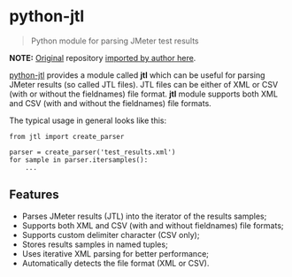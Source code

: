# python-jtl

> Python module for parsing JMeter test results

**NOTE:** [Original](https://code.google.com/p/python-jtl/) repository [imported by author here](https://code.google.com/archive/p/python-jtl/).

[python-jtl](https://code.google.com/p/python-jtl/) provides a module called **jtl** which can be useful for parsing JMeter
results (so called JTL files). JTL files can be either of XML or CSV (with or without the fieldnames) file format. **jtl** module supports both XML and CSV (with and without the fieldnames) file formats.

The typical usage in general looks like this:

    from jtl import create_parser

    parser = create_parser('test_results.xml')
    for sample in parser.itersamples():
        ...

## Features

- Parses JMeter results (JTL) into the iterator of the results samples;
- Supports both XML and CSV (with and without fieldnames) file formats;
- Supports custom delimiter character (CSV only);
- Stores results samples in named tuples;
- Uses iterative XML parsing for better performance;
- Automatically detects the file format (XML or CSV).


